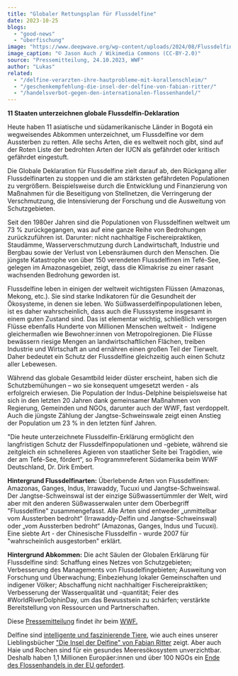 ```yaml
---
title: "Globaler Rettungsplan für Flussdelfine"
date: 2023-10-25
blogs: 
  - "good-news"
  - "überfischung"
image: "https://www.deepwave.org/wp-content/uploads/2024/08/Flussdelfine_Auch_Wikimedia_.jpg"
image_caption: "© Jason Auch / Wikimedia Commons (CC-BY-2.0)"
source: "Pressemitteilung, 24.10.2023, WWF"
author: "Lukas"
related: 
  - "/delfine-verarzten-ihre-hautprobleme-mit-korallenschleim/"
  - "/geschenkempfehlung-die-insel-der-delfine-von-fabian-ritter/"
  - "/handelsverbot-gegen-den-internationalen-flossenhandel/"
---
```


**11 Staaten unterzeichnen globale Flussdelfin-Deklaration**

Heute haben 11 asiatische und südamerikanische Länder in Bogotá ein wegweisendes Abkommen unterzeichnet, um Flussdelfine vor dem Aussterben zu retten. Alle sechs Arten, die es weltweit noch gibt, sind auf der Roten Liste der bedrohten Arten der IUCN als gefährdet oder kritisch gefährdet eingestuft.

Die Globale Deklaration für Flussdelfine zielt darauf ab, den Rückgang aller Flussdelfinarten zu stoppen und die am stärksten gefährdeten Populationen zu vergrößern. Beispielsweise durch die Entwicklung und Finanzierung von Maßnahmen für die Beseitigung von Stellnetzen, die Verringerung der Verschmutzung, die Intensivierung der Forschung und die Ausweitung von Schutzgebieten.

Seit den 1980er Jahren sind die Populationen von Flussdelfinen weltweit um 73 % zurückgegangen, was auf eine ganze Reihe von Bedrohungen zurückzuführen ist. Darunter: nicht nachhaltige Fischereipraktiken, Staudämme, Wasserverschmutzung durch Landwirtschaft, Industrie und Bergbau sowie der Verlust von Lebensräumen durch den Menschen. Die jüngste Katastrophe von über 150 verendeten Flussdelfinen im Tefé-See, gelegen im Amazonasgebiet, zeigt, dass die Klimakrise zu einer rasant wachsenden Bedrohung geworden ist.

Flussdelfine leben in einigen der weltweit wichtigsten Flüssen (Amazonas, Mekong, etc.). Sie sind starke Indikatoren für die Gesundheit der Ökosysteme, in denen sie leben. Wo Süßwasserdelfinpopulationen leben, ist es daher wahrscheinlich, dass auch die Flusssysteme insgesamt in einem guten Zustand sind. Das ist elementar wichtig, schließlich versorgen Flüsse ebenfalls Hunderte von Millionen Menschen weltweit -  Indigene gleichermaßen wie Bewohner:innen von Metropolregionen. Die Flüsse bewässern riesige Mengen an landwirtschaftlichen Flächen, treiben Industrie und Wirtschaft an und ernähren einen großen Teil der Tierwelt. Daher bedeutet ein Schutz der Flussdelfine gleichzeitig auch einen Schutz aller Lebewesen.

Während das globale Gesamtbild leider düster erscheint, haben sich die Schutzbemühungen – wo sie konsequent umgesetzt werden - als erfolgreich erwiesen. Die Population der Indus-Delphine beispielsweise hat sich in den letzten 20 Jahren dank gemeinsamer Maßnahmen von Regierung, Gemeinden und NGOs, darunter auch der WWF, fast verdoppelt. Auch die jüngste Zählung der Jangtse-Schweinswale zeigt einen Anstieg der Population um 23 % in den letzten fünf Jahren.

"Die heute unterzeichnete Flussdelfin-Erklärung ermöglicht den langfristigen Schutz der Flussdelfinpopulationen und -gebiete, während sie zeitgleich ein schnelleres Agieren von staatlicher Seite bei Tragödien, wie der am Tefé-See, fördert“, so Programmreferent Südamerika beim WWF Deutschland, Dr. Dirk Embert.

**Hintergrund Flussdelfinarten:** Überlebende Arten von Flussdelfinen: Amazonas, Ganges, Indus, Irrawaddy, Tucuxi und Jangtse-Schweinswal. Der Jangtse-Schweinswal ist der einzige Süßwassertümmler der Welt, wird aber mit den anderen Süßwasserwalen unter dem Oberbegriff "Flussdelfine" zusammengefasst. Alle Arten sind entweder „unmittelbar vom Aussterben bedroht“ (Irrawaddy-Delfin und Jangtse-Schweinswal) oder „vom Aussterben bedroht“ (Amazonas, Ganges, Indus und Tucuxi). Eine siebte Art - der Chinesische Flussdelfin - wurde 2007 für "wahrscheinlich ausgestorben" erklärt.

**Hintergrund Abkommen:** Die acht Säulen der Globalen Erklärung für Flussdelfine sind: Schaffung eines Netzes von Schutzgebieten; Verbesserung des Managements von Flussdelfingebieten; Ausweitung von Forschung und Überwachung; Einbeziehung lokaler Gemeinschaften und indigener Völker; Abschaffung nicht nachhaltiger Fischereipraktiken; Verbesserung der Wasserqualität und -quantität; Feier des #WorldRiverDolphinDay, um das Bewusstsein zu schärfen; verstärkte Bereitstellung von Ressourcen und Partnerschaften.

Diese [Pressemitteilung](https://www.wwf.de/2023/oktober/globaler-rettungsplan-fuer-flussdelfine) findet ihr beim [WWF.](https://www.wwf.de/)

Delfine sind [intelligente und faszinierende Tiere](https://www.deepwave.org/delfine-verarzten-ihre-hautprobleme-mit-korallenschleim/), wie auch eines unserer Lieblingsbücher ["Die Insel der Delfine" von Fabian Ritter](https://www.deepwave.org/geschenkempfehlung-die-insel-der-delfine-von-fabian-ritter/) zeigt. Aber auch Haie und Rochen sind für ein gesundes Meeresökosystem unverzichtbar. Deshalb haben 1,1 Millionen Europäer:innen und über 100 NGOs ein [Ende des Flossenhandels in der EU gefordert](https://www.deepwave.org/handelsverbot-gegen-den-internationalen-flossenhandel/).
